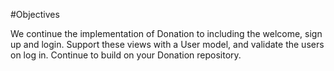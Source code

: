 #Objectives

We continue the implementation of Donation to including the welcome, sign up and login. Support these views with a User model, and validate the users on log in. Continue to build on your Donation repository.
 
